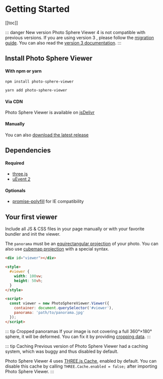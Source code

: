 # Getting Started

[[toc]]

::: danger New version
Photo Sphere Viewer 4 is not compatible with previous versions. If you are using version 3 , please follow the [migration guide](./migration-v3.html). You can also read the [version 3 documentation](https://photo-sphere-viewer-3.netlify.com).
:::

## Install Photo Sphere Viewer

#### With npm or yarn

```bash
npm install photo-sphere-viewer

yarn add photo-sphere-viewer
```

#### Via CDN

Photo Sphere Viewer is available on [jsDelivr](https://cdn.jsdelivr.net/npm/photo-sphere-viewer/dist/)

#### Manually

You can also [download the latest release](https://github.com/mistic100/Photo-Sphere-Viewer/releases)

## Dependencies

#### Required
 * [three.js](https://threejs.org)
 * [uEvent 2](https://github.com/mistic100/uEvent)

#### Optionals
 * [promise-polyfill](https://github.com/taylorhakes/promise-polyfill) for IE compatibility


## Your first viewer

Include all JS & CSS files in your page manually or with your favorite bundler and init the viewer.

The `panorama` must be an [equirectangular projection](https://en.wikipedia.org/wiki/Equirectangular_projection) of your photo. You can also use [cubemap projection](cubemap) with a special syntax.

```html
<div id="viewer"></div>

<style>
  #viewer {
    width: 100vw;
    height: 50vh;
  }
</style>

<script>
  const viewer = new PhotoSphereViewer.Viewer({
    container: document.querySelector('#viewer'),
    panorama: 'path/to/panorama.jpg'
  });
</script>
```

::: tip Cropped panoramas
If your image is not covering a full 360°×180° sphere, it will be deformed. You can fix it by providing [cropping data](./cropped-panorama).
:::

::: tip Caching
Previous version of Photo Sphere Viewer had a caching system, which was buggy and thus disabled by default.

Photo Sphere Viewer 4 uses [THREE.js Cache](https://threejs.org/docs/index.html#api/en/loaders/Cache), enabled by default. You can disable this cache by calling `THREE.Cache.enabled = false;` after importing Photo Sphere Viewer.
:::
